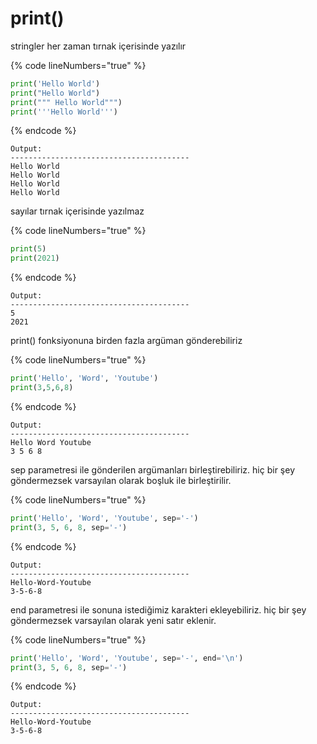 # print()

stringler her zaman tırnak içerisinde yazılır

{% code lineNumbers="true" %}
```python
print('Hello World')
print("Hello World")
print(""" Hello World""")
print('''Hello World''')
```
{% endcode %}

```
Output:
----------------------------------------
Hello World
Hello World
Hello World
Hello World
```

sayılar tırnak içerisinde yazılmaz

{% code lineNumbers="true" %}
```python
print(5)
print(2021)
```
{% endcode %}

```
Output:
----------------------------------------
5
2021
```

print() fonksiyonuna birden fazla argüman gönderebiliriz

{% code lineNumbers="true" %}
```python
print('Hello', 'Word', 'Youtube')
print(3,5,6,8)
```
{% endcode %}

```
Output:
----------------------------------------
Hello Word Youtube
3 5 6 8
```

sep parametresi ile gönderilen argümanları birleştirebiliriz. hiç bir şey göndermezsek varsayılan olarak boşluk ile birleştirilir.

{% code lineNumbers="true" %}
```python
print('Hello', 'Word', 'Youtube', sep='-')
print(3, 5, 6, 8, sep='-')
```
{% endcode %}

```
Output:
----------------------------------------
Hello-Word-Youtube
3-5-6-8
```

end parametresi ile sonuna istediğimiz karakteri ekleyebiliriz. hiç bir şey göndermezsek varsayılan olarak yeni satır eklenir.

{% code lineNumbers="true" %}
```python
print('Hello', 'Word', 'Youtube', sep='-', end='\n')
print(3, 5, 6, 8, sep='-')
```
{% endcode %}

```
Output:
----------------------------------------
Hello-Word-Youtube
3-5-6-8
```

